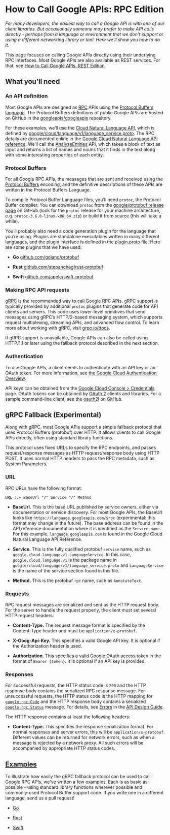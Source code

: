 # How to Call Google APIs: RPC Edition

_For many developers, the easiest way to call a Google API is with one of our
client libraries. But occasionally someone may prefer to make API calls
directly - perhaps from a language or environment that we don’t support or using
a different networking library or tool. Here we’ll show you how to do it._

This page focuses on calling Google APIs directly using their underlying RPC
interfaces. Most Google APIs are also available as REST services. For that, see
[How to Call Google APIs, REST Edition](/HowToREST).

## What you’ll need

### An API definition

Most Google APIs are designed as
[RPC](https://en.wikipedia.org/wiki/Remote_procedure_call) APIs using the
[Protocol Buffers language](https://developers.google.com/protocol-buffers/docs/overview).
The Protocol Buffers definitions of public Google APIs are hosted on GitHub in
the [googleapis/googleapis](https://github.com/googleapis/googleapis)
repository.

For these examples, we’ll use the
[Cloud Natural Language API](https://cloud.google.com/natural-language/), which
is defined by
[google/cloud/language/v1/language_service.proto](https://github.com/googleapis/googleapis/blob/master/google/cloud/language/v1/language_service.proto).
The RPC details are documented online in the
[Google Cloud Natural Language API reference](https://cloud.google.com/natural-language/docs/reference/rpc/).
We’ll call the
[AnalyzeEntities](https://cloud.google.com/natural-language/docs/reference/rpc/google.cloud.language.v1#google.cloud.language.v1.LanguageService.AnalyzeEntities)
API, which takes a block of text as input and returns a list of names and nouns
that it finds in the text along with some interesting properties of each entity.

### Protocol Buffers

For all Google RPC APIs, the messages that are sent and received using the
[Protocol Buffers](https://developers.google.com/protocol-buffers/docs/overview)
encoding, and the definitive descriptions of these APIs are written in the
Protocol Buffers Language.

To compile Protocol Buffer Language files, you’ll need `protoc`, the Protocol
Buffer compiler. You can download `protoc` from the
[google/protobuf release page](https://github.com/google/protobuf/releases) on
GitHub (look for the `protoc` release for your machine architecture, e.g.
`protoc-3.6.0-linux-x86_64.zip`) or build it from source (this will take a
while).

You’ll probably also need a code generation plugin for the language that you’re
using. Plugins are standalone executables written in many different languages,
and the plugin interface is defined in the
[plugin.proto](https://github.com/google/protobuf/blob/master/src/google/protobuf/compiler/plugin.proto)
file. Here are some plugins that we have used:

- **Go** [github.com/golang/protobuf](https://github.com/golang/protobuf)

- **Rust**
  [github.com/stepancheg/rust-protobuf](https://github.com/stepancheg/rust-protobuf)

- **Swift**
  [github.com/apple/swift-protobuf](https://github.com/apple/swift-protobuf)

### Making RPC API requests

[gRPC](https://grpc.io/) is the recommended way to call Google RPC APIs. gRPC
support is typically provided by additional `protoc` plugins that generate code
for API clients and servers. This code uses lower-level primitives that send
messages using gRPC’s HTTP/2-based messaging system, which supports request
multiplexing, streaming APIs, and advanced flow control. To learn more about
working with gRPC, visit [grpc.io/docs](https://grpc.io/docs).

If gRPC support is unavailable, Google APIs can also be called using HTTP/1.1 or
later using the fallback protocol described in the next section.

### Authentication

To use Google APIs, a client needs to authenticate with an API key or an OAuth
token. For more information, see
[the Google Cloud Authentication Overview](https://cloud.google.com/docs/authentication/).

API keys can be obtained from the
[Google Cloud Console > Credentials](http://console.cloud.google.com/apis/credentials)
page. OAuth tokens can be obtained by [OAuth 2](https://oauth.net/2/) clients
and libraries. For a sample command-line client, see the
[oauth2l](https://github.com/google/oauth2l) on GitHub.

## gRPC Fallback (Experimental)

Along with gRPC, most Google APIs support a simple fallback protocol that uses
Protocol Buffers (protobuf) over HTTP. It allows clients to call Google APIs
directly, often using standard library functions.

This protocol uses fixed URLs to specify the RPC endpoints, and passes
request/response messages as HTTP request/response body using HTTP POST. It uses
normal HTTP headers to pass the RPC metadata, such as System Parameters.

### URL

RPC URLs have the following format:

```
URL ::= BaseUrl "/" Service "/" Method
```

- **BaseUrl.** This is the base URL published by service owners, either via
  documentation or service discovery. For most Google APIs, the BaseUrl looks
  like `https://language.googleapis.com/$rpc` (experimental: this format may
  change in the future). The base address can be found in the API reference
  documentation where it is identified as the `Service name`. For this example,
  `language.googleapis.com` is found in the Google Cloud Natural Language API
  Reference.

- **Service.** This is the fully qualified protobuf `service` name, such as
  `google.cloud.language.v1.LanguageService`. In this case,
  `google.cloud.language.v1` is the package name in
  `google/cloud/language/v1/language_service.proto` and `LanguageService` is the
  name of the service section found in this file.

- **Method.** This is the protobuf `rpc` name, such as `AnnotateText`.

### Requests

RPC request messages are serialized and sent as the HTTP request body. For the
server to handle the request properly, the client must set several HTTP request
headers:

- **Content-Type.** The request message format is specified by the Content-Type
  header and must be `application/x-protobuf`.

- **X-Goog-Api-Key.** This specifies a valid Google API key. It is optional if
  the Authorization header is used.

- **Authorization.** This specifies a valid Google OAuth access token in the
  format of `Bearer {token}`. It is optional if an API key is provided.

### Responses

For successful requests, the HTTP status code is `200` and the HTTP response
body contains the serialized RPC response message. For unsuccessful requests,
the HTTP status code is the HTTP mapping for
[`google.rpc.Code`](https://github.com/googleapis/googleapis/blob/master/google/rpc/code.proto)
and the HTTP response body contains a serialized
[`google.rpc.Status`](https://github.com/googleapis/googleapis/blob/master/google/rpc/status.proto)
message. For details, see [Errors](https://cloud.google.com/apis/design/errors)
in the [API Design Guide](https://cloud.google.com/apis/design).

The HTTP response contains at least the following headers:

- **Content-Type.** This specifies the response serialization format. For normal
  responses and server errors, this will be `application/x-protobuf`. Different
  values can be returned for network errors, such as when a message is rejected
  by a network proxy. All such errors will be accompanied by appropriate HTTP
  status codes.

## [Examples](https://github.com/googleapis/googleapis.github.io/tree/master/examples/rpc/)

To illustrate how easily the gRPC fallback protocol can be used to call Google
RPC APIs, we've written a few examples. Each is as basic as possible - using
standard library functions wherever possible and commonly-used Protocol Buffer
support code. If you write one in a different language, send us a pull request!

- [Go](https://github.com/googleapis/googleapis.github.io/tree/master/examples/rpc/go)

- [Rust](https://github.com/googleapis/googleapis.github.io/tree/master/examples/rpc/rust)

- [Swift](https://github.com/googleapis/googleapis.github.io/tree/master/examples/rpc/swift)
